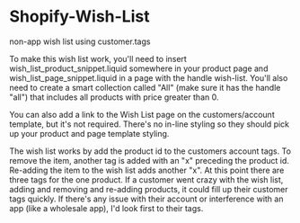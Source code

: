 Shopify-Wish-List
=================

non-app wish list using customer.tags

To make this wish list work, you'll need to insert wish_list_product_snippet.liquid somewhere in your product page 
and wish_list_page_snippet.liquid in a page with the handle wish-list. You'll also need to create a smart collection 
called "All" (make sure it has the handle "all") that includes all products with price greater than 0.

You can also add a link to the Wish List page on the customers/account template, but it's not required. There's no 
in-line styling so they should pick up your product and page template styling.

The wish list works by add the product id to the customers account tags. To remove the item, another tag is added 
with an "x" preceding the product id. Re-adding the item to the wish list adds another "x". At this point there are 
three tags for the one product. If a customer went crazy with the wish list, adding and removing and re-adding 
products, it could fill up their customer tags quickly. If there's any issue with their account or interference 
with an app (like a wholesale app), I'd look first to their tags.
